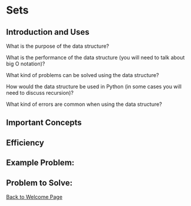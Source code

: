 # Sets

## Introduction and Uses

What is the purpose of the data structure?

What is the performance of the data structure (you will need to talk about big O notation)?

What kind of problems can be solved using the data structure?

How would the data structure be used in Python (in some cases you will need to discuss recursion)?

What kind of errors are common when using the data structure?

## Important Concepts

## Efficiency

## Example Problem: 

## Problem to Solve: 
[Back to Welcome Page](https://github.com/katereclark/data_structures_tutorial/blob/main/0-welcome.md)
